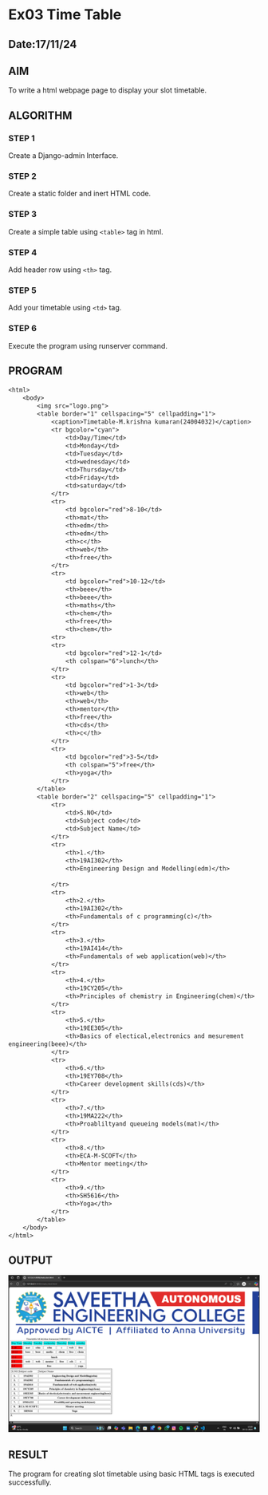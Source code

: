 # Ex03 Time Table
## Date:17/11/24

## AIM
To write a html webpage page to display your slot timetable.

## ALGORITHM
### STEP 1
Create a Django-admin Interface.

### STEP 2
Create a static folder and inert HTML code.

### STEP 3
Create a simple table using ```<table>``` tag in html.

### STEP 4
Add header row using ```<th>``` tag.

### STEP 5
Add your timetable using ```<td>``` tag.

### STEP 6
Execute the program using runserver command.

## PROGRAM
```
<html>
    <body>
        <img src="logo.png">
        <table border="1" cellspacing="5" cellpadding="1">
            <caption>Timetable-M.krishna kumaran(24004032)</caption>
            <tr bgcolor="cyan">
                <td>Day/Time</td>
                <td>Monday</td>
                <td>Tuesday</td>
                <td>wednesday</td>
                <td>Thursday</td>
                <td>Friday</td>
                <td>saturday</td>
            </tr>
            <tr>
                <td bgcolor="red">8-10</td>
                <th>mat</th>
                <th>edm</th>
                <th>edm</th>
                <th>c</th>
                <th>web</th>
                <th>free</th>
            </tr>
            <tr>
                <td bgcolor="red">10-12</td>
                <th>beee</th>
                <th>beee</th>
                <th>maths</th>
                <th>chem</th>
                <th>free</th>
                <th>chem</th>
            <tr>
            <tr>
                <td bgcolor="red">12-1</td>
                <th colspan="6">lunch</th>
            </tr>
            <tr>
                <td bgcolor="red">1-3</td>
                <th>web</th>
                <th>web</th>
                <th>mentor</th>
                <th>free</th>
                <th>cds</th>
                <th>c</th>
            </tr>
            <tr>
                <td bgcolor="red">3-5</td>
                <th colspan="5">free</th>
                <th>yoga</th>
            </tr>
        </table>
        <table border="2" cellspacing="5" cellpadding="1">
            <tr>
                <td>S.NO</td>
                <td>Subject code</td>
                <td>Subject Name</td>
            </tr>
            <tr>
                <th>1.</th>
                <th>19AI302</th>
                <th>Engineering Design and Modelling(edm)</th>

            </tr>
            <tr>
                <th>2.</th>
                <th>19AI302</th>
                <th>Fundamentals of c programming(c)</th>
            </tr>
            <tr>
                <th>3.</th>
                <th>19AI414</th>
                <th>Fundamentals of web application(web)</th>
            </tr>
            <tr>
                <th>4.</th>
                <th>19CY205</th>
                <th>Principles of chemistry in Engineering(chem)</th>
            </tr>
            <tr>
                <th>5.</th>
                <th>19EE305</th>
                <th>Basics of electical,electronics and mesurement engineering(beee)</th>
            </tr>
            <tr>
                <th>6.</th>
                <th>19EY708</th>
                <th>Career development skills(cds)</th>
            </tr>
            <tr>
                <th>7.</th>
                <th>19MA222</th>
                <th>Proabliltyand queueing models(mat)</th>
            </tr>
            <tr>
                <th>8.</th>
                <th>ECA-M-SCOFT</th>
                <th>Mentor meeting</th>
            </tr>
            <tr>
                <th>9.</th>
                <th>SH5616</th>
                <th>Yoga</th>
            </tr>
        </table>
    </body>
</html>
```


## OUTPUT
![alt text](<Screenshot (15).png>)

## RESULT
The program for creating slot timetable using basic HTML tags is executed successfully.
